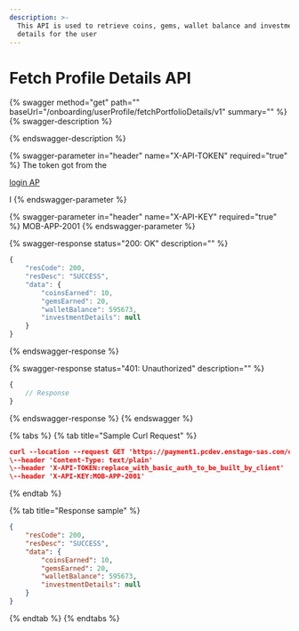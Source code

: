 ```yaml
---
description: >-
  This API is used to retrieve coins, gems, wallet balance and investment
  details for the user
---
```


# Fetch Profile Details API

{% swagger method="get" path="" baseUrl="<domain>/onboarding/userProfile/fetchPortfolioDetails/v1" summary="" %}
{% swagger-description %}

{% endswagger-description %}

{% swagger-parameter in="header" name="X-API-TOKEN" required="true" %}
The token got from the

[login AP](login-api.md)

I
{% endswagger-parameter %}

{% swagger-parameter in="header" name="X-API-KEY" required="true" %}
MOB-APP-2001
{% endswagger-parameter %}

{% swagger-response status="200: OK" description="" %}
```javascript
{
    "resCode": 200,
    "resDesc": "SUCCESS",
    "data": {
        "coinsEarned": 10,
        "gemsEarned": 20,
        "walletBalance": 595673,
        "investmentDetails": null
    }
}
```
{% endswagger-response %}

{% swagger-response status="401: Unauthorized" description="" %}
```javascript
{
    // Response
}
```
{% endswagger-response %}
{% endswagger %}

{% tabs %}
{% tab title="Sample Curl Request" %}
```json
curl --location --request GET 'https://payment1.pcdev.enstage-sas.com/onboarding/userProfile/fetchUserProfileDetails/v1'
\--header 'Content-Type: text/plain'
\--header 'X-API-TOKEN:replace_with_basic_auth_to_be_built_by_client'
\--header 'X-API-KEY:MOB-APP-2001'
```
{% endtab %}

{% tab title="Response sample" %}
```json
{
    "resCode": 200,
    "resDesc": "SUCCESS",
    "data": {
        "coinsEarned": 10,
        "gemsEarned": 20,
        "walletBalance": 595673,
        "investmentDetails": null
    }
}
```
{% endtab %}
{% endtabs %}
